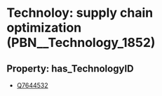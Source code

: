 # Technoloy: __supply chain optimization__ (PBN__Technology_1852)

## Property: has_TechnologyID

* [Q7644532](Q7644532)

